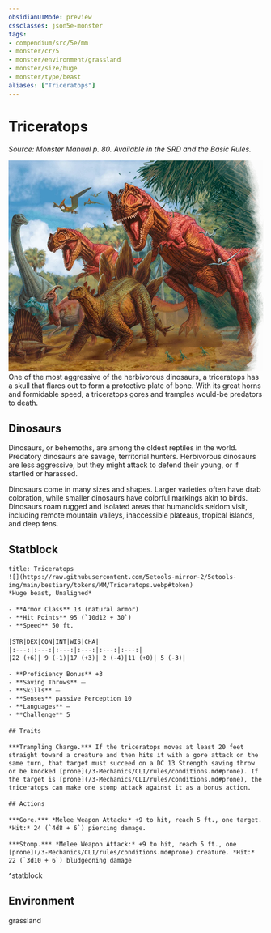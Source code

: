 ```yaml
---
obsidianUIMode: preview
cssclasses: json5e-monster
tags:
- compendium/src/5e/mm
- monster/cr/5
- monster/environment/grassland
- monster/size/huge
- monster/type/beast
aliases: ["Triceratops"]
---
```

# Triceratops
*Source: Monster Manual p. 80. Available in the SRD and the Basic Rules.*  

![](https://raw.githubusercontent.com/5etools-mirror-2/5etools-img/main/bestiary/MM/Dinosaurs.webp#right)  
One of the most aggressive of the herbivorous dinosaurs, a triceratops has a skull that flares out to form a protective plate of bone. With its great horns and formidable speed, a triceratops gores and tramples would-be predators to death.

## Dinosaurs

Dinosaurs, or behemoths, are among the oldest reptiles in the world. Predatory dinosaurs are savage, territorial hunters. Herbivorous dinosaurs are less aggressive, but they might attack to defend their young, or if startled or harassed.

Dinosaurs come in many sizes and shapes. Larger varieties often have drab coloration, while smaller dinosaurs have colorful markings akin to birds. Dinosaurs roam rugged and isolated areas that humanoids seldom visit, including remote mountain valleys, inaccessible plateaus, tropical islands, and deep fens.


## Statblock

```ad-statblock
title: Triceratops
![](https://raw.githubusercontent.com/5etools-mirror-2/5etools-img/main/bestiary/tokens/MM/Triceratops.webp#token)
*Huge beast, Unaligned*

- **Armor Class** 13 (natural armor)
- **Hit Points** 95 (`10d12 + 30`) 
- **Speed** 50 ft.

|STR|DEX|CON|INT|WIS|CHA|
|:---:|:---:|:---:|:---:|:---:|:---:|
|22 (+6)| 9 (-1)|17 (+3)| 2 (-4)|11 (+0)| 5 (-3)|

- **Proficiency Bonus** +3
- **Saving Throws** ⏤
- **Skills** ⏤
- **Senses** passive Perception 10
- **Languages** —
- **Challenge** 5

## Traits

***Trampling Charge.*** If the triceratops moves at least 20 feet straight toward a creature and then hits it with a gore attack on the same turn, that target must succeed on a DC 13 Strength saving throw or be knocked [prone](/3-Mechanics/CLI/rules/conditions.md#prone). If the target is [prone](/3-Mechanics/CLI/rules/conditions.md#prone), the triceratops can make one stomp attack against it as a bonus action.

## Actions

***Gore.*** *Melee Weapon Attack:* +9 to hit, reach 5 ft., one target. *Hit:* 24 (`4d8 + 6`) piercing damage.

***Stomp.*** *Melee Weapon Attack:* +9 to hit, reach 5 ft., one [prone](/3-Mechanics/CLI/rules/conditions.md#prone) creature. *Hit:* 22 (`3d10 + 6`) bludgeoning damage
```
^statblock

## Environment

grassland